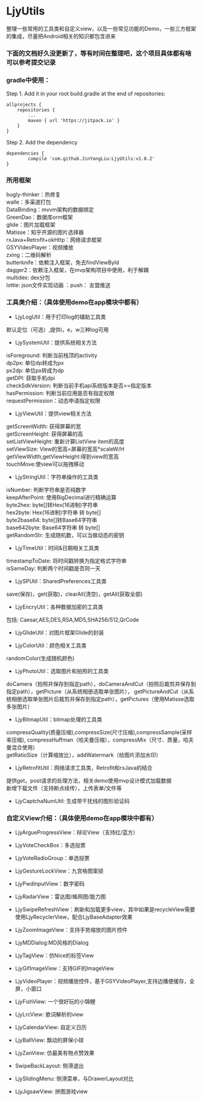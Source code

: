 # LjyUtils
整理一些常用的工具类和自定义view，以及一些常见功能的Demo，一些三方框架的集成，尽量把Android相关的知识都包含进来

### 下面的文档好久没更新了，等有时间在整理吧，这个项目具体都有啥可以参考提交记录

### gradle中使用：
Step 1. Add it in your root build.gradle at the end of repositories:

	allprojects {
		repositories {
			...
			maven { url 'https://jitpack.io' }
		}
	}
Step 2. Add the dependency

	dependencies {
	        compile 'com.github.JinYangLiu:LjyUtils:v1.0.2'
	}
### 所用框架

bugly-thinker：热修复\
walle：多渠道打包\
DataBinding：mvvm架构的数据绑定\
GreenDao：数据库orm框架\
glide：图片加载框架\
Matisse：知乎开源的图片选择器\
rxJava+Retrofit+okHttp：网络请求框架\
GSYVideoPlayer：视频播放\
zxing：二维码解析\
butterknife：依赖注入框架，免去findViewById\
dagger2：依赖注入框架，在mvp架构项目中使用，利于解耦\
multidex: dex分包\
lottie: json文件实现动画
：push： 友盟推送

### 工具类介绍：（具体使用demo在app模块中都有）

+ LjyLogUtil：用于打印log的辅助工具类

默认定位（可选）,提供i，e，w三种log可用

+ LjySystemUtil：提供系统相关方法

isForeground: 判断当前栈顶的activity\
dp2px: 单位dp转成为px\
px2dp: 单位px转成为dp\
getDPI: 获取手机dpi\
checkSdkVersion: 判断当前手机api系统版本是否>=指定版本\
hasPermission: 判断当前应用是否有指定权限\
requestPermission：动态申请指定权限

+ LjyViewUtil：提供view相关方法

getScreenWidth: 获得屏幕的宽\
getScreenHeight: 获得屏幕的高\
setListViewHeight: 重新计算ListView item的高度\
setViewSize: View的宽高=屏幕的宽高*scaleW/H\
getViewWidth,getViewHeight:得到view的宽高\
touchMove:使view可以拖拽移动

+ LjyStringUtil：字符串操作的工具类

isNumber: 判断字符串是否纯数字\
keepAfterPoint: 使用BigDecimal进行精确运算\
byte2hex: byte[]转Hex(16进制)字符串\
hex2byte: Hex(16进制)字符串 转 byte[]\
byte2base64: byte[]转Base64字符串\
base642byte: Base64字符串 转 byte[]\
getRandomStr: 生成随机数，可以当做动态的密钥

+ LjyTimeUtil：时间&日期相关工具类

timestampToDate: 将时间戳转换为指定格式字符串\
isSameDay: 判断两个时间戳是否同一天

+ LjySPUtil：SharedPreferences工具类

save(保存)，get(获取)，clearAll(清空)，getAll(获取全部)

+ LjyEncryUtil：各种数据加密的工具类

包括: Caesar,AES,DES,RSA,MD5,SHA256/512,QrCode

+ LjyGlideUtil：对图片框架Glide的封装

+ LjyColorUtil：颜色相关工具类

randomColor(生成随机颜色)

+ LjyPhotoUtil：选取图片和拍照的工具类

doCamera（拍照并保存到指定path），doCameraAndCut（拍照后裁剪并保存到指定path），getPicture（从系统相册选取单张图片），
getPictureAndCut（从系统相册选取单张图片后裁剪并保存到指定path），getPictures（使用Matisse选取多张图片）

+ LjyBitmapUtil：bitmap处理的工具类

compressQuality(质量压缩),compressSize(尺寸压缩),compressSample(采样率压缩),
compressHuffman（哈夫曼压缩），compressMix（尺寸、质量，哈夫曼混合使用）\
getRatioSize（计算缩放比），addWatermark（给图片添加水印）

+ LjyRetrofitUtil：网络请求工具类，Retrofit和rxJava的结合

提供get，post请求的处理方法，相关demo使用mvp设计模式加载数据\
新增下载文件（支持断点续传），上传表单/文件等

+ LjyCaptchaNumUtil: 生成带干扰线的图形验证码


### 自定义View介绍：（具体使用demo在app模块中都有）

+ LjyArgueProgressView：辩论View（支持红/蓝方）

+ LjyVoteCheckBox：多选投票

+ LjyVoteRadioGroup：单选投票

+ LjyGestureLockView：九宫格图案锁

+ LjyPwdInputView：数字密码

+ LjyRadarView：雷达图/蛛网图/能力图

+ LjySwipeRefreshView：刷新和加载更多view，其中如果是recycleView需要使用LjyRecyclerView，配合LjyBaseAdapter效果

+ LjyZoomImageView：支持手势缩放的图片控件

+ LjyMDDialog:MD风格的Dialog

+ LjyTagView：仿Nice的标签View

+ LjyGifImageView：支持GIF的ImageView

+ LjyVideoPlayer：视频播放控件，基于GSYVideoPlayer,支持边播便缓存，全屏，小窗口

+ LjyFishView: 一个很好玩的小锦鲤

+ LjyLrcView: 歌词解析的view

+ LjyCalendarView: 自定义日历

+ LjyBallView: 飘动的屏保小球

+ LjyZanView: 仿最美有物点赞效果

+ SwipeBackLayout: 侧滑退出

+ LjySlidingMenu: 侧滑菜单，与DrawerLayout对比

+ LjyJigsawView: 拼图游戏view








